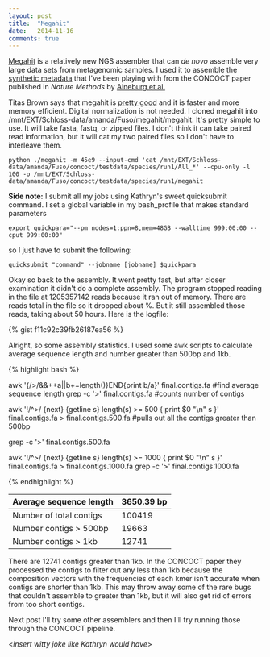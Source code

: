 ```yaml
---
layout: post
title:  "Megahit"
date:   2014-11-16
comments: true
---
```


[Megahit](https://github.com/voutcn/megahit) is a relatively new NGS assembler that can *de novo* assemble very large data sets from metagenomic samples. I used it to assemble the [synthetic metadata](https://export.uppmax.uu.se/b2010008/projects-public/concoct-paper-data/) that I've been playing with from the CONCOCT paper published in *Nature Methods* by [Alneburg et al.](http://www-ncbi-nlm-nih-gov.proxy.lib.umich.edu/pubmed/?term=binning+metagenomic+contigs+by+coverage+and+composition)

Titas Brown says that megahit is [pretty good](http://ivory.idyll.org/blog/2014-how-good-is-megahit.html) and it is faster and more memory efficient. Digital normalization is not needed. I cloned megahit into /mnt/EXT/Schloss-data/amanda/Fuso/megahit/megahit. It's pretty simple to use. It will take fasta, fastq, or zipped files. I don't think it can take paired read information, but it will cat my two paired files so I don't have to interleave them.

```
python ./megahit -m 45e9 --input-cmd 'cat /mnt/EXT/Schloss-data/amanda/Fuso/concoct/testdata/species/run1/All_*' --cpu-only -l 100 -o /mnt/EXT/Schloss-data/amanda/Fuso/concoct/testdata/species/run1/megahit
```

**Side note:** I submit all my jobs using Kathryn's sweet quicksubmit command. I set a global variable in my bash_profile that makes standard parameters

```
export quickpara="--pm nodes=1:ppn=8,mem=48GB --walltime 999:00:00 --cput 999:00:00"
```

so I just have to submit the following:

```
quicksubmit "command" --jobname [jobname] $quickpara
```

Okay so back to the assembly. It went pretty fast, but after closer examination it didn't do a complete assembly. The program stopped reading in the file at 1205357142 reads because it ran out of memory. There are reads total in the file so it dropped about %. But it still assembled those reads, taking about 50 hours. Here is the logfile:

{% gist f11c92c39fb26187ea56 %}

Alright, so some assembly statistics. I used some awk scripts to calculate average sequence length and number greater than 500bp and 1kb.

{% highlight bash %}

awk '{/>/&&++a||b+=length()}END{print b/a}' final.contigs.fa #find average sequence length
grep -c '>' final.contigs.fa #counts number of contigs

awk '!/^>/ {next} {getline s} length(s) >= 500 { print $0 "\n" s }' final.contigs.fa > final.contigs.500.fa #pulls out all the contigs greater than 500bp

grep -c '>' final.contigs.500.fa

awk '!/^>/ {next} {getline s} length(s) >= 1000 { print $0 "\n" s }' final.contigs.fa > final.contigs.1000.fa
grep -c '>' final.contigs.1000.fa

{% endhighlight %}

|Average sequence length| 3650.39 bp|
|---|---|
|Number of total contigs| 100419|
|Number contigs > 500bp| 19663|
|Number contigs > 1kb| 12741|


There are 12741 contigs greater than 1kb. In the CONCOCT paper they processed the contigs to filter out any less than 1kb because the composition vectors with the frequencies of each kmer isn't accurate when contigs are shorter than 1kb. This may throw away some of the rare bugs that couldn't assemble to greater than 1kb, but it will also get rid of errors from too short contigs. 

Next post I'll try some other assemblers and then I'll try running those through the CONCOCT pipeline.

<*insert witty joke like Kathryn would have*>


